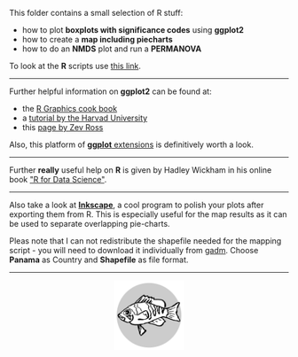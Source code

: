 This folder contains a small selection of R stuff:

-   how to plot **boxplots with significance codes**
    using **ggplot2**
-   how to create a **map including piecharts**
-   how to do an **NMDS** plot and run a
    **PERMANOVA**

To look at the **R** scripts use [this link](https://k-hench.github.io/Three_seas_fishes-class_2019/index.html).

------------------------------------------------------------------------

Further helpful information on **ggplot2** can be found at:

-   the [R Graphics cook book](http://www.cookbook-r.com/Graphs/)
-   a [tutorial by the Harvad
    University](http://tutorials.iq.harvard.edu/R/Rgraphics/Rgraphics.html#introduction)
-   this [page by Zev
    Ross](http://zevross.com/blog/2014/08/04/beautiful-plotting-in-r-a-ggplot2-cheatsheet-3/)

Also, this platform of [**ggplot**
extensions](http://www.ggplot2-exts.org/) is definitively worth a look.

------------------------------------------------------------------------

Further **really** useful help on **R** is given by Hadley Wickham in his online book ["R for Data Science"](https://r4ds.had.co.nz/introduction.html).

------------------------------------------------------------------------
Also take a look at [**Inkscape**](https://inkscape.org/en/), a cool program to polish your plots after exporting them from R.
This is especially useful for the map results as it can be used to separate overlapping pie-charts.

Pleas note that I can not redistribute the shapefile needed for the mapping script - you will need to download it individually from [gadm](http://www.gadm.org/country). Choose **Panama** as Country and **Shapefile** as file format.

------------------------------------------------------------------------
<p align="center">
<img width=25%, src="./logo.svg">
</p>

